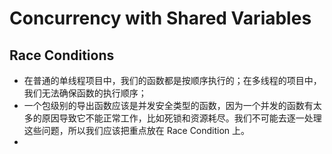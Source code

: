 # Concurrency with Shared Variables

## Race Conditions

- 在普通的单线程项目中，我们的函数都是按顺序执行的；在多线程的项目中，我们无法确保函数的执行顺序；
- 一个包级别的导出函数应该是并发安全类型的函数，因为一个并发的函数有太多的原因导致它不能正常工作，比如死锁和资源耗尽。我们不可能去逐一处理这些问题，所以我们应该把重点放在 Race Condition 上。
- 